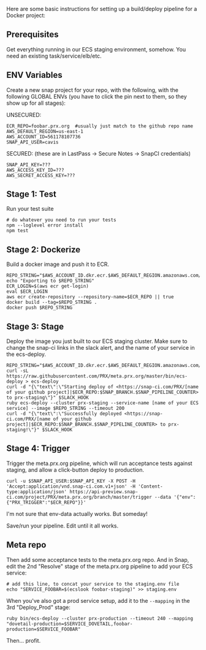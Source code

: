 Here are some basic instructions for setting up a build/deploy pipeline for a Docker project:

## Prerequisites

Get everything running in our ECS staging environment, somehow.  You need an existing task/service/elb/etc.

## ENV Variables

Create a new snap project for your repo, with the following, with the following GLOBAL ENVs (you have to click the pin next to them, so they show up for all stages):

UNSECURED:

    ECR_REPO=foobar.prx.org  #usually just match to the github repo name
    AWS_DEFAULT_REGION=us-east-1
    AWS_ACCOUNT_ID=561178107736
    SNAP_API_USER=cavis

SECURED: (these are in LastPass -> Secure Notes -> SnapCI credentials)

    SNAP_API_KEY=???
    AWS_ACCESS_KEY_ID=???
    AWS_SECRET_ACCESS_KEY=???

## Stage 1: Test

Run your test suite

    # do whatever you need to run your tests
    npm --loglevel error install
    npm test

## Stage 2: Dockerize

Build a docker image and push it to ECR.

    REPO_STRING="$AWS_ACCOUNT_ID.dkr.ecr.$AWS_DEFAULT_REGION.amazonaws.com/$ECR_REPO:$SNAP_BRANCH$SNAP_UPSTREAM_BRANCH.$SNAP_PIPELINE_COUNTER"
    echo "Exporting to $REPO_STRING"
    ECR_LOGIN=$(aws ecr get-login)
    eval $ECR_LOGIN
    aws ecr create-repository --repository-name=$ECR_REPO || true
    docker build --tag=$REPO_STRING .
    docker push $REPO_STRING

## Stage 3: Stage

Deploy the image you just built to our ECS staging cluster.  Make sure to change the snap-ci links in the slack alert, and the name of your service in the ecs-deploy.

    REPO_STRING="$AWS_ACCOUNT_ID.dkr.ecr.$AWS_DEFAULT_REGION.amazonaws.com/$ECR_REPO:$SNAP_BRANCH$SNAP_UPSTREAM_BRANCH.$SNAP_PIPELINE_COUNTER"
    curl -sL https://raw.githubusercontent.com/PRX/meta.prx.org/master/bin/ecs-deploy > ecs-deploy
    curl -d "{\"text\":\"Starting deploy of <https://snap-ci.com/PRX/[name of your github project]|$ECR_REPO:$SNAP_BRANCH.$SNAP_PIPELINE_COUNTER> to prx-staging\"}" $SLACK_HOOK
    ruby ecs-deploy --cluster prx-staging --service-name [name of your ECS service] --image $REPO_STRING --timeout 200
    curl -d "{\"text\":\"Successfully deployed <https://snap-ci.com/PRX/[name of your github project]|$ECR_REPO:$SNAP_BRANCH.$SNAP_PIPELINE_COUNTER> to prx-staging!\"}" $SLACK_HOOK

## Stage 4: Trigger

Trigger the meta.prx.org pipeline, which will run acceptance tests against staging, and allow a click-button deploy to production.

    curl -u $SNAP_API_USER:$SNAP_API_KEY -X POST -H 'Accept:application/vnd.snap-ci.com.v1+json' -H 'Content-type:application/json' https://api-preview.snap-ci.com/project/PRX/meta.prx.org/branch/master/trigger --data '{"env":{"PRX_TRIGGER":"$ECR_REPO"}}'

I'm not sure that env-data actually works.  But someday!

Save/run your pipeline.  Edit until it all works.

## Meta repo

Then add some acceptance tests to the meta.prx.org repo.  And in Snap, edit the 2nd "Resolve" stage of the meta.prx.org pipeline to add your ECS service:

    # add this line, to concat your service to the staging.env file
    echo "SERVICE_FOOBAR=$(ecslook foobar-staging)" >> staging.env

When you've also got a prod service setup, add it to the `--mapping` in the 3rd "Deploy_Prod" stage:

    ruby bin/ecs-deploy --cluster prx-production --timeout 240 --mapping "dovetail-production=$SERVICE_DOVETAIL,foobar-production=$SERVICE_FOOBAR"

Then... profit.